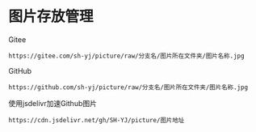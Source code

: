 # 图片存放管理

Gitee

```
https://gitee.com/sh-yj/picture/raw/分支名/图片所在文件夹/图片名称.jpg
```

GitHub

```
https://github.com/sh-yj/picture/raw/分支名/图片所在文件夹/图片名称.jpg
```

使用jsdelivr加速Github图片

```
https://cdn.jsdelivr.net/gh/SH-YJ/picture/图片地址
```

